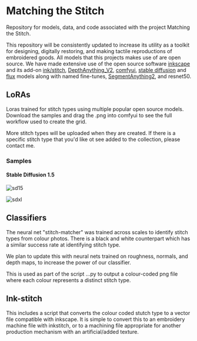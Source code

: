# Matching the Stitch
Repository for models, data, and code associated with the project Matching the Stitch.

This repository will be consistently updated to increase its utility as a toolkit for designing, digitally restoring, and making tactile reproductions of embroidered goods. All models that this projects makes use of are open source. We have made extensive use of the open source software [inkscape](https://inkscape.org/) and its add-on [ink/stitch](https://inkstitch.org/), [DepthAnything_V2](https://depth-anything-v2.github.io/), [comfyui](https://www.comfy.org/), [stable diffusion](https://stability.ai/) and [flux](https://github.com/black-forest-labs/flux) models along with named fine-tunes, [SegmentAnything2](https://ai.meta.com/sam2/), and resnet50.

## LoRAs

Loras trained for stitch types using multiple popular open source models. Download the samples and drag the .png into comfyui to see the full workflow used to create the grid.

More stitch types will be uploaded when they are created. If there is a specific stitch type that you'd like ot see added to the collection, please contact me.

### Samples

#### Stable Diffusion 1.5
![sd15](https://github.com/user-attachments/assets/55630b74-9a4e-4b5a-9003-c599a077e946)

![sdxl](LoRAs/Samples/sdxl.png)


## Classifiers

The neural net "stitch-matcher" was trained across scales to identify stitch types from colour photos. There is a black and white counterpart which has a similar success rate at identifying stitch type.

We plan to update this with neural nets trained on roughness, normals, and depth maps, to increase the power of our classifier.

This is used as part of the script ...py to output a colour-coded png file where each colour represents a distinct stitch type.

## Ink-stitch

This includes a script that converts the colour coded stutch type to a vector file compatible with inkscape. It is simple to convert this to an embroidery machine file with inkstitch, or to a machining file appropriate for another production mechanism with an artificial/added texture.
